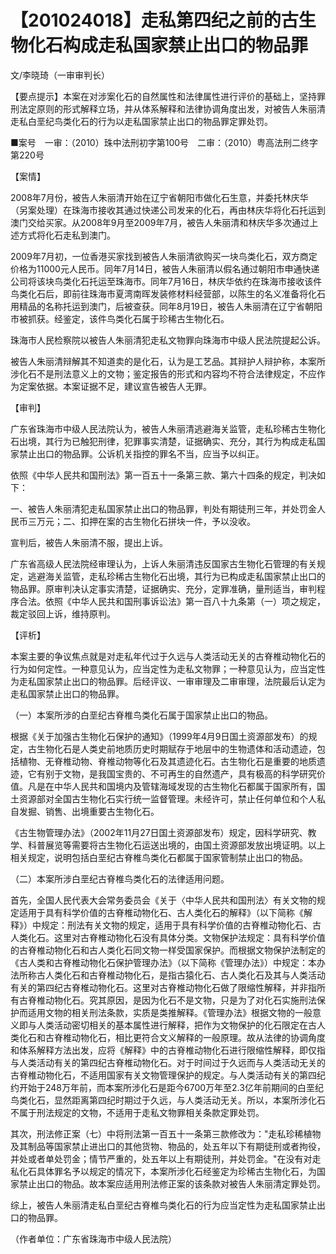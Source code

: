 # 【201024018】走私第四纪之前的古生物化石构成走私国家禁止出口的物品罪

文/李晓琦（一审审判长）

【要点提示】本案在对涉案化石的自然属性和法律属性进行评价的基础上，坚持罪刑法定原则的形式解释立场，并从体系解释和法律协调角度出发，对被告人朱丽清走私白垩纪鸟类化石的行为以走私国家禁止出口的物品罪定罪处罚。

■案号　一审：（2010）珠中法刑初字第100号　二审：（2010）粤高法刑二终字第220号

【案情】

2008年7月份，被告人朱丽清开始在辽宁省朝阳市做化石生意，并委托林庆华（另案处理）在珠海市接收其通过快递公司发来的化石，再由林庆华将化石托运到澳门交给买家。从2008年9月至2009年7月，被告人朱丽清和林庆华多次通过上述方式将化石走私到澳门。

2009年7月初，一位香港买家找到被告人朱丽清欲购买一块鸟类化石，双方商定价格为11000元人民币。同年7月14日，被告人朱丽清以假名通过朝阳市申通快递公司将该块鸟类化石托运至珠海市。同年7月16日，林庆华依约在珠海市接收该件鸟类化石后，即前往珠海市夏湾南晖发装修材料经营部，以陈生的名义准备将化石用精品的名称托运到澳门，后被查获。同年8月19日，被告人朱丽清在辽宁省朝阳市被抓获。经鉴定，该件鸟类化石属于珍稀古生物化石。

珠海市人民检察院以被告人朱丽清犯走私文物罪向珠海市中级人民法院提起公诉。

被告人朱丽清辩解其不知道卖的是化石，认为是工艺品。其辩护人辩护称，本案所涉化石不是刑法意义上的文物；鉴定报告的形式和内容均不符合法律规定，不应作为定案依据。本案证据不足，建议宣告被告人无罪。

【审判】

广东省珠海市中级人民法院认为，被告人朱丽清逃避海关监管，走私珍稀古生物化石出境，其行为已触犯刑律，犯罪事实清楚，证据确实、充分，其行为构成走私国家禁止出口的物品罪。公诉机关指控的罪名不当，应当予以纠正。

依照《中华人民共和国刑法》第一百五十一条第三款、第六十四条的规定，判决如下：

一、被告人朱丽清犯走私国家禁止出口的物品罪，判处有期徒刑三年，并处罚金人民币三万元；二、扣押在案的古生物化石拼块一件，予以没收。

宣判后，被告人朱丽清不服，提出上诉。

广东省高级人民法院经审理认为，上诉人朱丽清违反国家古生物化石管理的有关规定，逃避海关监管，走私珍稀古生物化石出境，其行为已构成走私国家禁止出口的物品罪。原审判决认定事实清楚，证据确实、充分，定罪准确，量刑适当，审判程序合法。依照《中华人民共和国刑事诉讼法》第一百八十九条第（一）项之规定，裁定驳回上诉，维持原判。

【评析】

本案主要的争议焦点就是对走私年代过于久远与人类活动无关的古脊椎动物化石的行为如何定性。一种意见认为，应当定性为走私文物罪；一种意见认为，应当定性为走私国家禁止出口的物品罪。后经评议、一审审理及二审审理，法院最后认定为走私国家禁止出口的物品罪。

（一）本案所涉的白垩纪古脊椎鸟类化石属于国家禁止出口的物品。

根据《关于加强古生物化石保护的通知》（1999年4月9日国土资源部发布）的规定，古生物化石是人类史前地质历史时期赋存于地层中的生物遗体和活动遗迹，包括植物、无脊椎动物、脊椎动物等化石及其遗迹化石。古生物化石是重要的地质遗迹，它有别于文物，是我国宝贵的、不可再生的自然遗产，具有极高的科学研究价值。凡是在中华人民共和国境内及管辖海域发现的古生物化石都属于国家所有，国土资源部对全国古生物化石实行统一监督管理。未经许可，禁止任何单位和个人私自发掘、销售、出境重要古生物化石。

《古生物管理办法》（2002年11月27日国土资源部发布）规定，因科学研究、教学、科普展览等需要将古生物化石运送出境的，由国土资源部发放出境证明。以上相关规定，说明包括白垩纪古脊椎鸟类化石都属于国家管制禁止出口的物品。

（二）本案所涉白垩纪古脊椎鸟类化石的法律适用问题。

首先，全国人民代表大会常务委员会《关于〈中华人民共和国刑法〉有关文物的规定适用于具有科学价值的古脊椎动物化石、古人类化石的解释》（以下简称《解释》）中规定：刑法有关文物的规定，适用于具有科学价值的古脊椎动物化石、古人类化石。这里对古脊椎动物化石没有具体分类。文物保护法规定：具有科学价值的古脊椎动物化石和古人类化石同文物一样受国家保护。而根据文物保护法制定的《古人类和古脊椎动物化石保护管理办法》（以下简称《管理办法》）中规定：本办法所称古人类化石和古脊椎动物化石，是指古猿化石、古人类化石及其与人类活动有关的第四纪古脊椎动物化石。这里对古脊椎动物化石做了限缩性解释，并非指所有古脊椎动物化石。究其原因，是因为化石不是文物，只是为了对化石实施刑法保护而适用文物的相关刑法条款，实质是类推解释。《管理办法》根据文物的一般意义即与人类活动密切相关的基本属性进行解释，把作为文物保护的化石限定在古人类化石和古脊椎动物化石，相比更符合文义解释的一般原理。故从法律的协调角度和体系解释方法出发，应将《解释》中的古脊椎动物化石进行限缩性解释，即仅指与人类活动有关的第四纪古脊椎动物化石。对于时间过于久远而与人类活动无关的古脊椎动物化石，不适用国家有关文物管理保护的规定。与人类活动有关的第四纪约开始于248万年前，而本案所涉化石是距今6700万年至2.3亿年前期间的白垩纪鸟类化石，显然距离第四纪时期过于久远，与人类活动无关。所以，本案所涉化石不属于刑法规定的文物，不适用于走私文物罪相关条款定罪处罚。

其次，刑法修正案（七）中将刑法第一百五十一条第三款修改为："走私珍稀植物及其制品等国家禁止进出口的其他货物、物品的，处五年以下有期徒刑或者拘役，并处或者单处罚金；情节严重的，处五年以上有期徒刑，并处罚金。"在没有对走私化石具体罪名予以规定的情况下，本案所涉化石经鉴定为珍稀古生物化石，为国家禁止出口的物品。故本案应适用刑法修正案的该条款对被告人朱丽清定罪处罚。

综上，被告人朱丽清走私白垩纪古脊椎鸟类化石的行为应当定性为走私国家禁止出口的物品罪。

（作者单位：广东省珠海市中级人民法院）